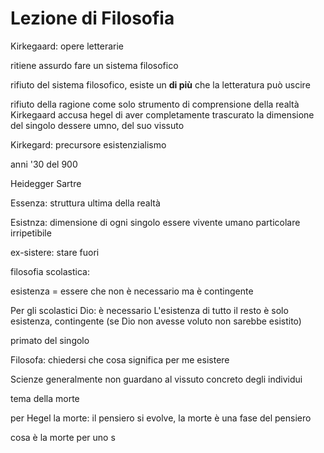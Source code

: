 # Lezione di Filosofia

Kirkegaard: opere letterarie

ritiene assurdo fare un sistema filosofico

rifiuto del sistema filosofico, esiste un **di più** che la letteratura può uscire

rifiuto della ragione come solo strumento di comprensione della realtà
Kirkegaard accusa hegel di aver completamente trascurato la dimensione del singolo dessere umno, del suo vissuto


Kirkegard: precursore esistenzialismo

anni '30 del 900


Heidegger
Sartre


Essenza: struttura ultima della realtà

Esistnza: dimensione di ogni singolo essere vivente umano particolare irripetibile



ex-sistere: stare fuori

filosofia scolastica:

esistenza = essere che non è necessario ma è contingente

Per gli scolastici
Dio: è necessario
L'esistenza di tutto il resto è solo esistenza, contingente (se Dio non avesse voluto non sarebbe esistito)


primato del singolo

Filosofa: chiedersi che cosa significa per me esistere

Scienze generalmente non guardano al vissuto concreto degli individui

tema della morte

per Hegel la morte:
il pensiero si evolve, la morte è una fase del pensiero

cosa è la morte per uno s
<!--stackedit_data:
eyJoaXN0b3J5IjpbMTg5MTcyNTM2NCwtMTIxMDAxOTc4NywtND
YxNTczNzIwLDIxMzg3OTUyMDldfQ==
-->